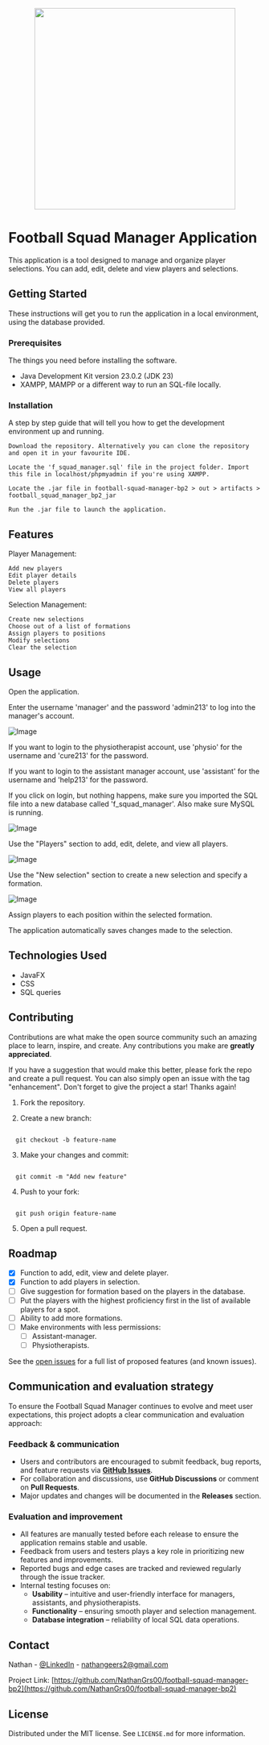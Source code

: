 <p align="center">
  <img src="https://github.com/user-attachments/assets/cb4584c7-3c9d-46ff-8f4a-b0acd1ef56d2" width="400" height="400"/>
</p>

# Football Squad Manager Application

This application is a tool designed to manage and organize player selections. You can add, edit, delete and view players and selections.

## Getting Started

These instructions will get you to run the application in a local environment, using the database provided.

### Prerequisites

The things you need before installing the software.

* Java Development Kit version 23.0.2 (JDK 23)
* XAMPP, MAMPP or a different way to run an SQL-file locally.

### Installation

A step by step guide that will tell you how to get the development environment up and running.

```
Download the repository. Alternatively you can clone the repository and open it in your favourite IDE.
```
```
Locate the 'f_squad_manager.sql' file in the project folder. Import this file in localhost/phpmyadmin if you're using XAMPP.
```
```
Locate the .jar file in football-squad-manager-bp2 > out > artifacts > football_squad_manager_bp2_jar
```
```
Run the .jar file to launch the application.
```

## Features

Player Management:

```
Add new players
Edit player details
Delete players
View all players
```
Selection Management:

```
Create new selections
Choose out of a list of formations
Assign players to positions
Modify selections
Clear the selection
```

## Usage
Open the application.

Enter the username 'manager' and the password 'admin213' to log into the manager's account.

![Image](https://github.com/user-attachments/assets/2da8eb1e-8f8b-4928-8b5d-da692e933321)

If you want to login to the physiotherapist account, use 'physio' for the username and 'cure213' for the password.

If you want to login to the assistant manager account, use 'assistant' for the username and 'help213' for the password.

If you click on login, but nothing happens, make sure you imported the SQL file into a new database called 'f_squad_manager'. Also make sure MySQL is running.

![Image](https://github.com/user-attachments/assets/5aef4e8f-b240-49d0-a2e1-0642cc77eca5)

Use the "Players" section to add, edit, delete, and view all players.

![Image](https://github.com/user-attachments/assets/558f5943-9ce0-44a1-9852-6ab0e8ccf8e6)

Use the "New selection" section to create a new selection and specify a formation.

![Image](https://github.com/user-attachments/assets/6e57347f-91d7-47ac-bab7-1e8180b01248)

Assign players to each position within the selected formation.

The application automatically saves changes made to the selection.

## Technologies Used

* JavaFX
* CSS
* SQL queries

## Contributing
Contributions are what make the open source community such an amazing place to learn, inspire, and create. Any contributions you make are **greatly appreciated**.

If you have a suggestion that would make this better, please fork the repo and create a pull request. You can also simply open an issue with the tag "enhancement".
Don't forget to give the project a star! Thanks again!

1. Fork the repository.

2. Create a new branch:

```

  git checkout -b feature-name

```

3. Make your changes and commit:

```

  git commit -m "Add new feature"

```
4. Push to your fork:
```

  git push origin feature-name

```
5. Open a pull request.

## Roadmap

- [x] Function to add, edit, view and delete player.
- [x] Function to add players in selection.
- [ ] Give suggestion for formation based on the players in the database.
- [ ] Put the players with the highest proficiency first in the list of available players for a spot.
- [ ] Ability to add more formations.
- [ ] Make environments with less permissions:
    - [ ] Assistant-manager.
    - [ ] Physiotherapists.

See the [open issues](https://github.com/NathanGRS00/football-squad-manager-bp2/issues) for a full list of proposed features (and known issues).

## Communication and evaluation strategy

To ensure the Football Squad Manager continues to evolve and meet user expectations, this project adopts a clear communication and evaluation approach:

### Feedback & communication

- Users and contributors are encouraged to submit feedback, bug reports, and feature requests via **[GitHub Issues](https://github.com/NathanGrs00/football-squad-manager-bp2/issues)**.
- For collaboration and discussions, use **GitHub Discussions** or comment on **Pull Requests**.
- Major updates and changes will be documented in the **Releases** section.

### Evaluation and improvement

- All features are manually tested before each release to ensure the application remains stable and usable.
- Feedback from users and testers plays a key role in prioritizing new features and improvements.
- Reported bugs and edge cases are tracked and reviewed regularly through the issue tracker.
- Internal testing focuses on:
  - **Usability** – intuitive and user-friendly interface for managers, assistants, and physiotherapists.
  - **Functionality** – ensuring smooth player and selection management.
  - **Database integration** – reliability of local SQL data operations.

## Contact

Nathan - [@LinkedIn](https://www.linkedin.com/in/nathangeers/) - nathangeers2@gmail.com

Project Link: [https://github.com/NathanGrs00/football-squad-manager-bp2](https://github.com/NathanGrs00/football-squad-manager-bp2)

## License

Distributed under the MIT license. See ```LICENSE.md``` for more information.
